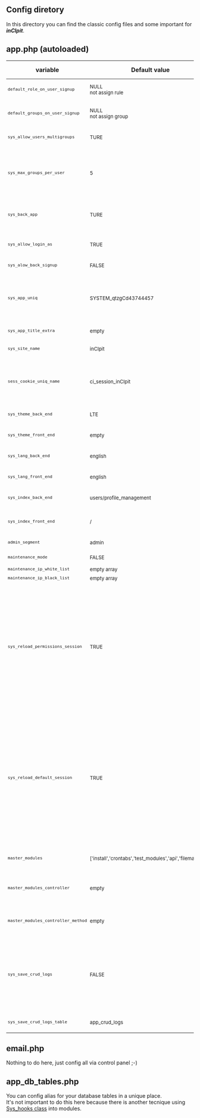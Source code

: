 ## Config diretory

In this directory you can find the classic config files and some important for *__inCIpit__*.


## app.php (autoloaded)
<style>
  div.special_table + table td{
    padding: 4px;
    font-size: 13px;
  }
}
</style>
<div class="special_table"></div>

| variable                           | Default value                                             | Possible values                                                    | Description                                                                                                                                                                                                                                                                                                                                                                                                                                                                                                                                                             |
|------------------------------------|-----------------------------------------------------------|--------------------------------------------------------------------|-------------------------------------------------------------------------------------------------------------------------------------------------------------------------------------------------------------------------------------------------------------------------------------------------------------------------------------------------------------------------------------------------------------------------------------------------------------------------------------------------------------------------------------------------------------------------|
| `default_role_on_user_signup`      | NULL<br/> not assign rule                                 | uniqid of role to assign when a user signup                        |                                                                                                                                                                                                                                                                                                                                                                                                                                                                                                                                                                         |
| `default_groups_on_user_signup`    | NULL<br/> not assign group                                | (mixed) array of group/s uniqid/s<br/>or a single uniqid as string | uniqid/s of group/s to assign when a user signup                                                                                                                                                                                                                                                                                                                                                                                                                                                                                                                        |
| `sys_allow_users_multigroups`      | TURE                                                      | Boolean (TRUE/FALSE)                                               | Allow or disallow multiple groups for the user (this will impact the permissions logic)                                                                                                                                                                                                                                                                                                                                                                                                                                                                                 |
| `sys_max_groups_per_user`          | 5                                                         | (mixed) a digit or FALSE to not assign limit                       | Max groups to assign for each user (take in mind the g_group column type into DB, typically it's a VARCHAR(250) )<br/>It's active if sys_allow_users_multigroups = TRUE                                                                                                                                                                                                                                                                                                                                                                                                 |
| `sys_back_app`                     | TURE                                                      | Boolean (TRUE/FALSE)                                               | If TRUE the system will be redirect to back-end.<br/>This is useful when you want develop only a back-end application.                                                                                                                                                                                                                                                                                                                                                                                                                                                  |
| `sys_allow_login_as`               | TRUE                                                      | Boolean (TRUE/FALSE)                                               | Allow or not signup as another user (need permission for this action too)                                                                                                                                                                                                                                                                                                                                                                                                                                                                                               |
| `sys_alow_back_signup`             | FALSE                                                     | Boolean (TRUE/FALSE)                                               | Allow or not signup from backoffice                                                                                                                                                                                                                                                                                                                                                                                                                                                                                                                                     |
| `sys_app_uniq`                     | SYSTEM_qtzgCd43744457                                     | REQUIRED                                                           | this uniq is usefull to set a c_uniqid for the crontabs or for all CRUD system operation<br/>just to give a uniqid creator to table rows created by the system<br/>MUST BE 21 LENGTH                                                                                                                                                                                                                                                                                                                                                                                    |
| `sys_app_title_extra`              | empty                                                     | (string)                                                           | Adding a fixed suffix to pages' title                                                                                                                                                                                                                                                                                                                                                                                                                                                                                                                                   |
| `sys_site_name`                    | inCIpit                                                   | (string)                                                           | Tipically used into email subject and to identify the application.                                                                                                                                                                                                                                                                                                                                                                                                                                                                                                      |
| `sess_cookie_uniq_name`            | ci_session_inCIpit                                        | REQUIRED                                                           | Session Variables, see the main config file<br/>this option allows to install different app on same server.<br/>The session cookie name, must contain only [0-9a-z_-] characters                                                                                                                                                                                                                                                                                                                                                                                        |
| `sys_theme_back_end`               | LTE                                                       | (string) your back-end theme name                                  | Set the default back_end theme                                                                                                                                                                                                                                                                                                                                                                                                                                                                                                                                          |
| `sys_theme_front_end`              | empty                                                     | (string) your front-end theme name                                 | Set the default front_end theme, not required if sys_back_app = TRUE                                                                                                                                                                                                                                                                                                                                                                                                                                                                                                    |
| `sys_lang_back_end`                | english                                                   | (string) your back-end language                                    | Default language for back_end                                                                                                                                                                                                                                                                                                                                                                                                                                                                                                                                           |
| `sys_lang_front_end`               | english                                                   | (string) your front-end language                                   | Default language for front_end                                                                                                                                                                                                                                                                                                                                                                                                                                                                                                                                          |
| `sys_index_back_end`               | users/profile_management                                  | (string) your main controller for back-end                         | Default back-end module controller                                                                                                                                                                                                                                                                                                                                                                                                                                                                                                                                      |
| `sys_index_front_end`              | /                                                         | (string) your main module/controller for front-end                 | Default front-end module controller                                                                                                                                                                                                                                                                                                                                                                                                                                                                                                                                     |
| `admin_segment`                    | admin                                                     | (string) just the name you want                                    | Default segment indentifier for back_end into URL                                                                                                                                                                                                                                                                                                                                                                                                                                                                                                                       |
| `maintenance_mode`                 | FALSE                                                     | Boolean (TRUE/FALSE)                                               | set Maintenance MODE                                                                                                                                                                                                                                                                                                                                                                                                                                                                                                                                                    |
| `maintenance_ip_white_list`        | empty array                                               | (array) ips                                                        | ips could enter                                                                                                                                                                                                                                                                                                                                                                                                                                                                                                                                                         |
| `maintenance_ip_black_list`        | empty array                                               | (array) ips                                                        | ips can't enter                                                                                                                                                                                                                                                                                                                                                                                                                                                                                                                                                         |
| `sys_reload_permissions_session`   | TRUE                                                      | Boolean (TRUE/FALSE)                                               | Reload or not the array of permissions session<br/>TRUE: the system will do a query on each page reload to recalculate the logged user permissions<br/>(this will be real time feature when you change the user permission from control panel but less performing)<br/><br/>FALSE(more performant but not practical): the system will do a single start query to calculate the logged user permissions and then store them into a cookie<br/>(to apply changes need a logout and login again to remake the permission session)                                          |
| `sys_reload_default_session`       | TRUE                                                      | Boolean (TRUE/FALSE)                                               | Reload or not the array of delault user session data (e.g. is_admin, role_id etc...)<br/>TRUE: the system will do a query on each page reload to recalculate the logged user data<br/>(this will be real time feature when you change the user data from control panel but less performing)<br/><br/>FALSE(more performant but not practical): the system will do a single start query to calculate the logged user data and then store them into a cookie<br/>(to apply changes need a logout and login again to remake the data session and show them to logged user) |
| `master_modules`                   | ['install','crontabs','test_modules','api','filemanager'] | (array)                                                            | List of frontEnd modules that will be accessible though the app is setted as a "back-End app only"                                                                                                                                                                                                                                                                                                                                                                                                                                                                      |
| `master_modules_controller`        | empty                                                     | (array)                                                            | List of frontEnd modules/controllers that will be accessible though the app is setted as a "back-End app only"                                                                                                                                                                                                                                                                                                                                                                                                                                                          |
| `master_modules_controller_method` | empty                                                     | (array)                                                            | List of frontEnd modules/controllers/methods that will be accessible though the app is setted as a "backEnd app only"                                                                                                                                                                                                                                                                                                                                                                                                                                                   |
| `sys_save_crud_logs`               | FALSE                                                     | Boolean (TRUE/FALSE)                                               | Save CRUD logs with some parameters<br/>to set CRUD logs into a specific controller set the property $this->crudLogs = array('C','U',....)<br/>if you whant log only CREATE action into a controller just declare into its constructor the property $this->crudLogs = array('C');<br/>FALSE (more performant)                                                                                                                                                                                                                                                           |
| `sys_save_crud_logs_table`         | app_crud_logs                                             | (string) the table where you want store the logs                   | The table where the CRUD logs will be stored                                                                                                                                                                                                                                                                                                                                                                                                                                                                                                                            |


## email.php

Nothing to do here, just config all via control panel ;-)

## app_db_tables.php

You can config alias for your database tables in a unique place.\
It's not important to do this here because there is another tecnique using [Sys_hooks class](libraries.md?id=Sys_hooksphp) into modules.